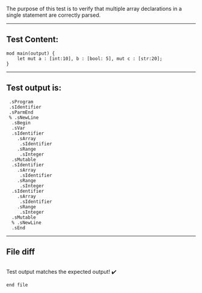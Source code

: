The purpose of this test is to verify that multiple array declarations in a single statement are correctly parsed.

-------------------------

Test Content: 
-------------------------
```
mod main(output) {
    let mut a : [int:10], b : [bool: 5], mut c : [str:20];
}
```
------------------------
Test output is: 
-------------------------
```
 .sProgram
 .sIdentifier
 .sParmEnd
 % .sNewLine
  .sBegin
  .sVar
  .sIdentifier
    .sArray
     .sIdentifier
    .sRange
     .sInteger
  .sMutable
  .sIdentifier
    .sArray
     .sIdentifier
    .sRange
     .sInteger
  .sIdentifier
    .sArray
     .sIdentifier
    .sRange
     .sInteger
  .sMutable
  % .sNewLine
  .sEnd

```
------------------------

File diff
-------------------------
```diff

```
Test output matches the expected output! :heavy_check_mark:

```
end file
